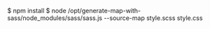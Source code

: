 $ npm install
$ node /opt/generate-map-with-sass/node_modules/sass/sass.js --source-map style.scss style.css
